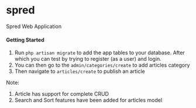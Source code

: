 # spred
Spred Web Application

 #### Getting Started
1. Run `php artisan migrate` to add the app tables to your database. After which you can test by trying to register (as a user) and login.
2. You can then go to the `admin/categories/create` to add articles category
3. Then navigate to `articles/create` to publish an article

Note:
1. Article has support for complete CRUD
2. Search and Sort features have been added for articles model
